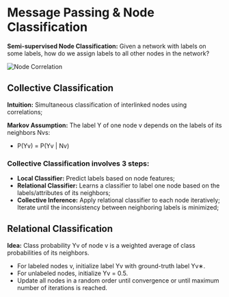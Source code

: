 # Message Passing & Node Classification

**Semi-supervised Node Classification:** Given a network with labels on some labels, how do we assign labels to all other nodes in the network?

<img src="https://github.com/zixi-liu/Graphical-Neural-Network/blob/main/Img/node-corr.PNG" alt="Node Correlation"/>

## Collective Classification

**Intuition:** Simultaneous classification of interlinked nodes using correlations;

**Markov Assumption:** The label Y of one node v depends on the labels of its neighbors Nvs:
- P(Yv) = P(Yv | Nv)

### Collective Classification involves 3 steps:
- **Local Classifier:** Predict labels based on node features;
- **Relational Classifier:** Learns a classifier to label one node based on the labels/attributes of its neighbors;
- **Collective Inference:** Apply relational classifier to each node iteratively; Iterate until the inconsistency between neighboring labels is minimized;

## Relational Classification
 
**Idea:** Class probability Yv of node v is a weighted average of class probabilities of its neighbors.

- For labeled nodes v, initialize label Yv with ground-truth label Yv∗.
- For unlabeled nodes, initialize Yv = 0.5.
- Update all nodes in a random order until convergence or until maximum number of iterations is reached.

